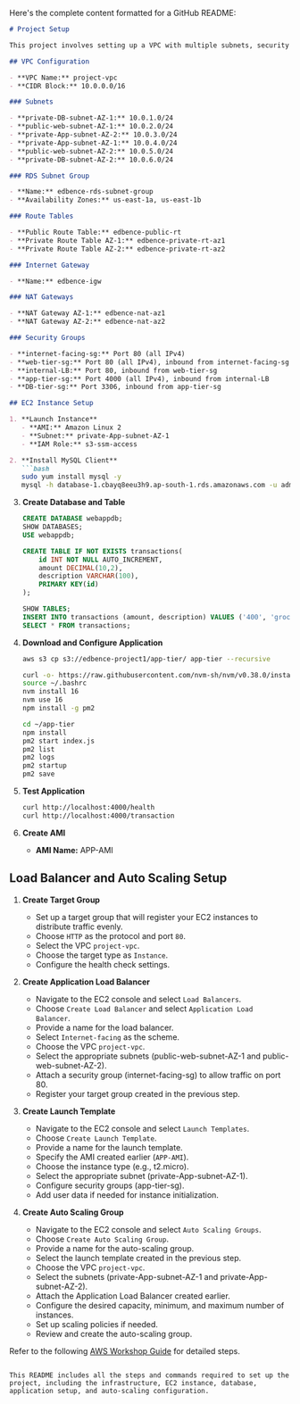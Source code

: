Here's the complete content formatted for a GitHub README:

```markdown
# Project Setup

This project involves setting up a VPC with multiple subnets, security groups, and launching an EC2 instance for a web application. The EC2 instance will connect to an RDS database, run a Node.js application using PM2, and be configured with Auto Scaling and an Application Load Balancer.

## VPC Configuration

- **VPC Name:** project-vpc
- **CIDR Block:** 10.0.0.0/16

### Subnets

- **private-DB-subnet-AZ-1:** 10.0.1.0/24
- **public-web-subnet-AZ-1:** 10.0.2.0/24
- **private-App-subnet-AZ-2:** 10.0.3.0/24
- **private-App-subnet-AZ-1:** 10.0.4.0/24
- **public-web-subnet-AZ-2:** 10.0.5.0/24
- **private-DB-subnet-AZ-2:** 10.0.6.0/24

### RDS Subnet Group

- **Name:** edbence-rds-subnet-group
- **Availability Zones:** us-east-1a, us-east-1b

### Route Tables

- **Public Route Table:** edbence-public-rt
- **Private Route Table AZ-1:** edbence-private-rt-az1
- **Private Route Table AZ-2:** edbence-private-rt-az2

### Internet Gateway

- **Name:** edbence-igw

### NAT Gateways

- **NAT Gateway AZ-1:** edbence-nat-az1
- **NAT Gateway AZ-2:** edbence-nat-az2

### Security Groups

- **internet-facing-sg:** Port 80 (all IPv4)
- **web-tier-sg:** Port 80 (all IPv4), inbound from internet-facing-sg
- **internal-LB:** Port 80, inbound from web-tier-sg
- **app-tier-sg:** Port 4000 (all IPv4), inbound from internal-LB
- **DB-tier-sg:** Port 3306, inbound from app-tier-sg

## EC2 Instance Setup

1. **Launch Instance**
   - **AMI:** Amazon Linux 2
   - **Subnet:** private-App-subnet-AZ-1
   - **IAM Role:** s3-ssm-access

2. **Install MySQL Client**
   ```bash
   sudo yum install mysql -y
   mysql -h database-1.cbayq8eeu3h9.ap-south-1.rds.amazonaws.com -u admin -p
   ```

3. **Create Database and Table**
   ```sql
   CREATE DATABASE webappdb;
   SHOW DATABASES;
   USE webappdb;

   CREATE TABLE IF NOT EXISTS transactions(
       id INT NOT NULL AUTO_INCREMENT, 
       amount DECIMAL(10,2), 
       description VARCHAR(100), 
       PRIMARY KEY(id)
   );

   SHOW TABLES;
   INSERT INTO transactions (amount, description) VALUES ('400', 'groceries');
   SELECT * FROM transactions;
   ```

4. **Download and Configure Application**
   ```bash
   aws s3 cp s3://edbence-project1/app-tier/ app-tier --recursive

   curl -o- https://raw.githubusercontent.com/nvm-sh/nvm/v0.38.0/install.sh | bash
   source ~/.bashrc
   nvm install 16
   nvm use 16
   npm install -g pm2

   cd ~/app-tier
   npm install
   pm2 start index.js
   pm2 list
   pm2 logs
   pm2 startup
   pm2 save
   ```

5. **Test Application**
   ```bash
   curl http://localhost:4000/health
   curl http://localhost:4000/transaction
   ```

6. **Create AMI**
   - **AMI Name:** APP-AMI

## Load Balancer and Auto Scaling Setup

1. **Create Target Group**
   - Set up a target group that will register your EC2 instances to distribute traffic evenly.
   - Choose `HTTP` as the protocol and port `80`.
   - Select the VPC `project-vpc`.
   - Choose the target type as `Instance`.
   - Configure the health check settings.

2. **Create Application Load Balancer**
   - Navigate to the EC2 console and select `Load Balancers`.
   - Choose `Create Load Balancer` and select `Application Load Balancer`.
   - Provide a name for the load balancer.
   - Select `Internet-facing` as the scheme.
   - Choose the VPC `project-vpc`.
   - Select the appropriate subnets (public-web-subnet-AZ-1 and public-web-subnet-AZ-2).
   - Attach a security group (internet-facing-sg) to allow traffic on port 80.
   - Register your target group created in the previous step.

3. **Create Launch Template**
   - Navigate to the EC2 console and select `Launch Templates`.
   - Choose `Create Launch Template`.
   - Provide a name for the launch template.
   - Specify the AMI created earlier (`APP-AMI`).
   - Choose the instance type (e.g., t2.micro).
   - Select the appropriate subnet (private-App-subnet-AZ-1).
   - Configure security groups (app-tier-sg).
   - Add user data if needed for instance initialization.

4. **Create Auto Scaling Group**
   - Navigate to the EC2 console and select `Auto Scaling Groups`.
   - Choose `Create Auto Scaling Group`.
   - Provide a name for the auto-scaling group.
   - Select the launch template created in the previous step.
   - Choose the VPC `project-vpc`.
   - Select the subnets (private-App-subnet-AZ-1 and private-App-subnet-AZ-2).
   - Attach the Application Load Balancer created earlier.
   - Configure the desired capacity, minimum, and maximum number of instances.
   - Set up scaling policies if needed.
   - Review and create the auto-scaling group.

Refer to the following [AWS Workshop Guide](https://catalog.us-east-1.prod.workshops.aws/workshops/85cd2bb2-7f79-4e96-bdee-8078e469752a/en-US/part4/targetgroup) for detailed steps.
```

This README includes all the steps and commands required to set up the project, including the infrastructure, EC2 instance, database, application setup, and auto-scaling configuration.
